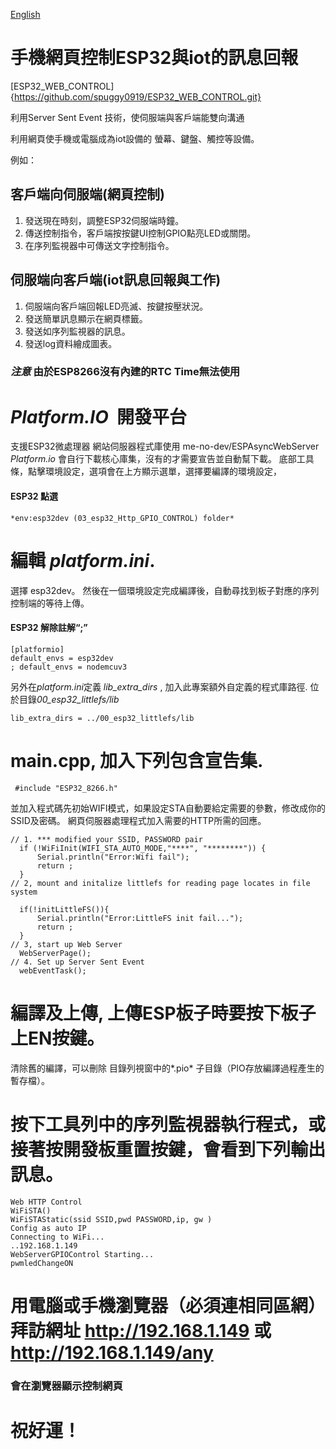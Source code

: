 [English](./README.md)
# 手機網頁控制ESP32與iot的訊息回報

[ESP32_WEB_CONTROL]{https://github.com/spuggy0919/ESP32_WEB_CONTROL.git}


利用Server Sent Event 技術，使伺服端與客戶端能雙向溝通

利用網頁使手機或電腦成為iot設備的 螢幕、鍵盤、觸控等設備。
  

  例如：
  
## 客戶端向伺服端(網頁控制)

1. 發送現在時刻，調整ESP32伺服端時鐘。
1. 傳送控制指令，客戶端按按鍵UI控制GPIO點亮LED或關閉。
1. 在序列監視器中可傳送文字控制指令。

## 伺服端向客戶端(iot訊息回報與工作)

1.  伺服端向客戶端回報LED亮滅、按鍵按壓狀況。 
2.  發送簡單訊息顯示在網頁標籤。 
3.  發送如序列監視器的訊息。
4.  發送log資料繪成圖表。


### *注意* 由於ESP8266沒有內建的RTC Time無法使用

# *Platform.IO*  開發平台
 支援ESP32微處理器
 網站伺服器程式庫使用 me-no-dev/ESPAsyncWebServer
 *Platform.io* 會自行下載核心庫集，沒有的才需要宣告並自動幫下載。
 底部工具條，點擊環境設定，選項會在上方顯示選單，選擇要編譯的環境設定，
#### ESP32 點選
```
*env:esp32dev (03_esp32_Http_GPIO_CONTROL) folder*
```

# 編輯 *platform.ini*.
 選擇 esp32dev。
 然後在一個環境設定完成編譯後，自動尋找到板子對應的序列控制端的等待上傳。
#### ESP32 解除註解“;”
```
[platformio]
default_envs = esp32dev
; default_envs = nodemcuv3
```

 另外在*platform.ini*定義 *lib_extra_dirs*  , 加入此專案額外自定義的程式庫路徑.
 位於目錄*00_esp32_littlefs/lib*

```
lib_extra_dirs = ../00_esp32_littlefs/lib
```
# main.cpp, 加入下列包含宣告集.
```
 #include "ESP32_8266.h"
```

 並加入程式碼先初始WIFI模式，如果設定STA自動要給定需要的參數，修改成你的SSID及密碼。
 網頁伺服器處理程式加入需要的HTTP所需的回應。
```
// 1. *** modified your SSID, PASSWORD pair 
  if (!WiFiInit(WIFI_STA_AUTO_MODE,"****", "********")) {
      Serial.println("Error:Wifi fail");
      return ;
  } 
// 2, mount and initalize littlefs for reading page locates in file system

  if(!initLittleFS()){
      Serial.println("Error:LittleFS init fail...");
      return ;
  }
// 3, start up Web Server
  WebServerPage();
// 4. Set up Server Sent Event
  webEventTask();
```
# 編譯及上傳, 上傳ESP板子時要按下板子上EN按鍵。
  清除舊的編譯，可以刪除 目錄列視窗中的*.pio* 子目錄（PIO存放編譯過程產生的暫存檔）。

# 按下工具列中的序列監視器執行程式，或接著按開發板重置按鍵，會看到下列輸出訊息。
```
Web HTTP Control
WiFiSTA() 
WiFiSTAStatic(ssid SSID,pwd PASSWORD,ip, gw ) 
Config as auto IP
Connecting to WiFi...
..192.168.1.149
WebServerGPIOControl Starting...
pwmledChangeON
```
# 用電腦或手機瀏覽器（必須連相同區網）拜訪網址 http://192.168.1.149 或 http://192.168.1.149/any

### 會在瀏覽器顯示控制網頁


# 祝好運！